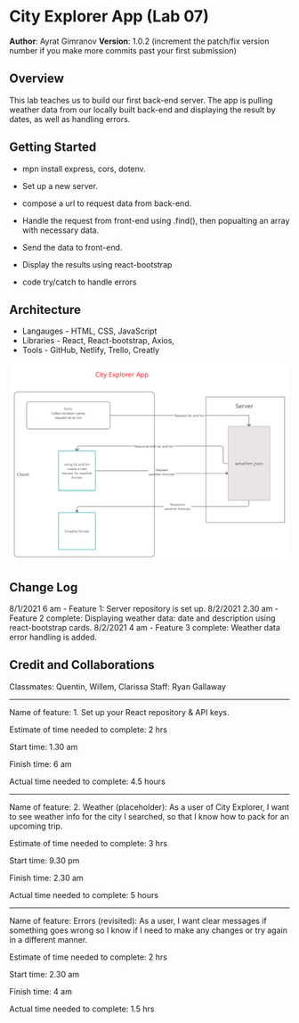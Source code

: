 # City Explorer App (Lab 07)

**Author**: Ayrat Gimranov
**Version**: 1.0.2 (increment the patch/fix version number if you make more commits past your first submission)

## Overview
<!-- Provide a high level overview of what this application is and why you are building it, beyond the fact that it's an assignment for this class. (i.e. What's your problem domain?) -->
This lab teaches us to build our first back-end server. The app is pulling weather data from our locally built back-end and displaying the result by dates, as well as handling errors.

## Getting Started
<!-- What are the steps that a user must take in order to build this app on their own machine and get it running? -->
- mpn install express, cors, dotenv.

- Set up a new server.

- compose a url to request data from back-end.

- Handle the request from front-end using .find(), then popualting an array with necessary data.

- Send the data to front-end.

- Display the results using react-bootstrap

- code try/catch to handle errors

## Architecture
<!-- Provide a detailed description of the application design. What technologies (languages, libraries, etc) you're using, and any other relevant design information. -->
- Langauges - HTML, CSS, JavaScript
- Libraries - React, React-bootstrap, Axios,
- Tools - GitHub, Netlify, Trello, Creatly  

![UML](./img/lab07-uml.png)

## Change Log
<!-- Use this area to document the iterative changes made to your application as each feature is successfully implemented. Use time stamps. Here's an example:

01-01-2001 4:59pm - Application now has a fully-functional express server, with a GET route for the location resource. -->
8/1/2021 6 am - Feature 1: Server repository is set up.
8/2/2021 2.30 am - Feature 2 complete: Displaying weather data: date and description using react-bootstrap cards.
8/2/2021 4 am - Feature 3 complete: Weather data error handling is added.




## Credit and Collaborations
<!-- Give credit (and a link) to other people or resources that helped you build this application. -->
Classmates: Quentin, Willem, Clarissa
Staff: Ryan Gallaway

---------------

Name of feature: 1. Set up your React repository & API keys.

Estimate of time needed to complete: 2 hrs

Start time: 1.30 am

Finish time: 6 am

Actual time needed to complete: 4.5 hours

-------

Name of feature: 2. Weather (placeholder): As a user of City Explorer, I want to see weather info for the city I searched, so that I know how to pack for an upcoming trip.

Estimate of time needed to complete: 3 hrs

Start time: 9.30 pm

Finish time: 2.30 am

Actual time needed to complete: 5 hours

--------

Name of feature: Errors (revisited): As a user, I want clear messages if something goes wrong so I know if I need to make any changes or try again in a different manner.

Estimate of time needed to complete: 2 hrs

Start time: 2.30 am

Finish time: 4 am

Actual time needed to complete: 1.5 hrs
